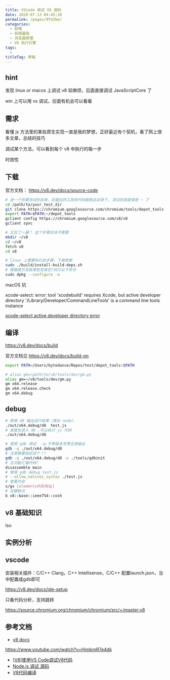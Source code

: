 ```yaml
---
title: VSCode 调试 V8 源码
date: 2020-07-12 04:45:20
permalink: /pages/9f42be/
categories: 
  - 前端
  - 前端基础
  - 浏览器原理
  - V8 执行引擎
tags: 
  - 
titleTag: 草稿
---
```

## hint

发现 linux or macos 上调试 v8 较麻烦，后面直接调试 JavaScriptCore 了

win 上可以用 vs 调试，后面有机会可以看看

## 需求

看懂 js 方法里的某些原生实现一直是我的梦想，正好最近有个契机，看了网上很多文章，总结的技巧

调试某个方法，可以看到每个 v8 中执行的每一步

时效性

## 下载

官方文档： https://v8.dev/docs/source-code

```sh
# 进一个你要测试的目录，后面拉的工具和代码都放此目录下, 测试机我直接放 ~ 了
cd /path/to/your_test_dir
git clone https://chromium.googlesource.com/chromium/tools/depot_tools.git
export PATH=$PATH:~/depot_tools
gclient config https://chromium.googlesource.com/v8/v8
gclient sync

# 又拉了一遍？ 这个步骤应该不需要
mkdir ~/v8
cd ~/v8
fetch v8
cd v8

# linux 上需要执行此步骤，下载依赖
sudo ./build/install-build-deps.sh
# 根据提示安装某些安装包?执行以下命令
sudo dpkg --configure -a
```

macOS 坑

xcode-select: error: tool 'xcodebuild' requires Xcode, but active developer directory '/Library/Developer/CommandLineTools' is a command line tools instance 

[xcode-select active developer directory error](https://stackoverflow.com/questions/17980759/xcode-select-active-developer-directory-error)


## 编译

https://v8.dev/docs/build

官方文档见 https://v8.dev/docs/build-gn

```sh
export PATH=/Users/bytedance/Repos/test/depot_tools:$PATH

# alias gm=/path/to/v8/tools/dev/gm.py
alias gm=~/v8/tools/dev/gm.py
gm x64.release
gm x64.release.check
gm x64.debug
```

## debug
```sh
# 使用 d8 输出运行结果（类似 node）
./out/x64.debug/d8  test.js
# 或者先进入 d8 ,可以执行 js 代码
./out/x64.debug/d8

# 使用 gdb 调试  -q:不带版本号等无用输出
gdb -q ./out/x64.debug/d8
# 注意需要指定这个！?
gdb -q ./out/x64.debug/d8 -x ./tools/gdbinit 
# 主功能汇编代码?
disassemble main
# 使用 gdb debug test.js
r --allow_natives_syntax ./test.js
# 查看内存
x/gx [elements内存地址]
# 设置断点
b v8::base::ieee754::cosh
```

## v8 基础知识

Iso

## 实例分析





## vscode

安装相关插件：C/C++ Clang，C++ Intellisense，C/C++
配置launch.json，当中配置成gdb即可

https://v8.dev/docs/ide-setup

只看代码分析，支持跳转

https://source.chromium.org/chromium/chromium/src/+/master:v8

## 参考文档

- [v8 docs](https://v8.dev/docs)

https://www.youtube.com/watch?v=HimbmR7e4dk

- [[V8]使用VS Code调试V8代码](http://www.lichen.in/2018/11/21/v8-shi-yong-vs-code/)
- [Node.js 调试 源码](https://juejin.im/post/5cc5141ce51d456e3e7a3be2)
- [V8代码编译](https://v8.dev/docs/build)